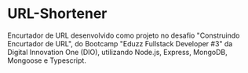 # URL-Shortener
Encurtador de URL desenvolvido como projeto no desafio "Construindo Encurtador de URL", do Bootcamp "Eduzz Fullstack Developer #3" da Digital Innovation One (DIO), utilizando Node.js, Express, MongoDB, Mongoose e Typescript.
